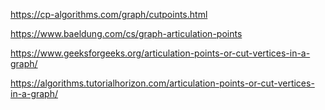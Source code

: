 https://cp-algorithms.com/graph/cutpoints.html

https://www.baeldung.com/cs/graph-articulation-points

https://www.geeksforgeeks.org/articulation-points-or-cut-vertices-in-a-graph/

https://algorithms.tutorialhorizon.com/articulation-points-or-cut-vertices-in-a-graph/